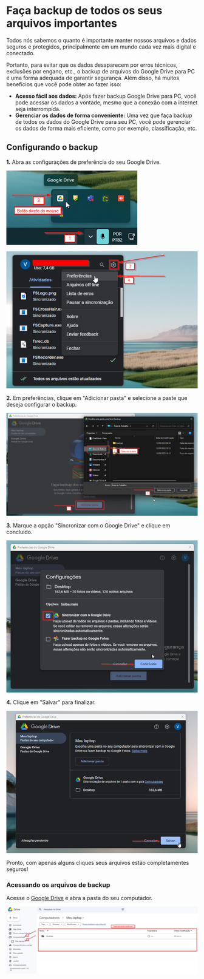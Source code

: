 # Faça backup de todos os seus arquivos importantes

Todos nós sabemos o quanto é importante manter nossos arquivos e dados seguros e protegidos, principalmente em um mundo cada vez mais digital e conectado.

Portanto, para evitar que os dados desaparecem por erros técnicos, exclusões por engano, etc., o backup de arquivos do Google Drive para PC é uma forma adequada de garantir segurança. Além disso, há muitos benefícios que você pode obter ao fazer isso:

- __Acesso fácil aos dados:__ 
Após fazer backup Google Drive para PC, você pode acessar os dados a vontade, mesmo que a conexão com a internet seja interrompida.
- __Gerenciar os dados de forma conveniente:__ 
Uma vez que faça backup de todos os dados do Google Drive para seu PC, você pode gerenciar os dados de forma mais eficiente, como por exemplo, classificação, etc.

## Configurando o backup

**1.** Abra as configurações de preferência do seu Google Drive.

![drive1](/assets/images/drive1.png#center)

![drive2](/assets/images/drive2.png#center)


**2.** Em preferências, clique em "Adicionar pasta" e selecione a paste que deseja configurar o backup.

![drive3](/assets/images/drive3.png#center)


**3.** Marque a opção "Sincronizar com o Google Drive" e clique em concluído.

![drive4](/assets/images/drive4.png#center)


**4.** Clique em "Salvar" para finalizar.

![drive5](/assets/images/drive5.png#center)


Pronto, com apenas alguns cliques seus arquivos estão completamentes seguros!


### Acessando os arquivos de backup

Acesse o [Google Drive](https://drive.google.com/) e abra a pasta do seu computador.

![drive6](/assets/images/drive6.png#center)